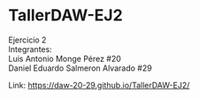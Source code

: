 # TallerDAW-EJ2
Ejercicio 2 
<br>
Integrantes: <br>
             Luis Antonio Monge Pérez #20 <br>
             Daniel Eduardo Salmeron Alvarado #29 <br>
             
Link: https://daw-20-29.github.io/TallerDAW-EJ2/             
